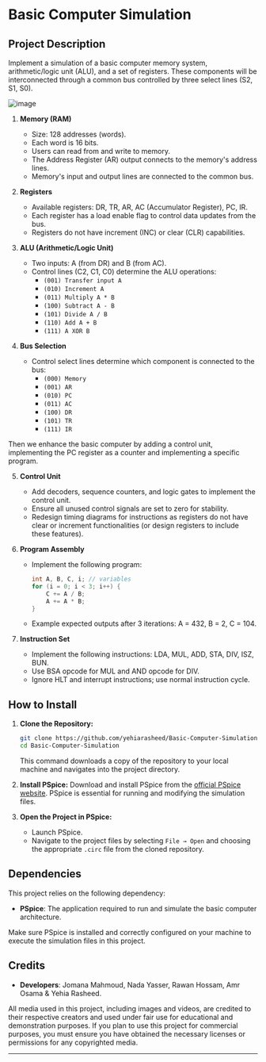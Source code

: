 # Basic Computer Simulation
## Project Description

Implement a simulation of a basic computer memory system, arithmetic/logic unit (ALU), and a set of registers. These components will be interconnected through a common bus controlled by three select lines (S2, S1, S0).

![image](https://github.com/yehiarasheed/Basic-Computer-Simulation/assets/157399068/02807870-c8cf-40d4-b466-bbf6ef27c614)
1. **Memory (RAM)**
   - Size: 128 addresses (words).
   - Each word is 16 bits.
   - Users can read from and write to memory.
   - The Address Register (AR) output connects to the memory's address lines.
   - Memory's input and output lines are connected to the common bus.

2. **Registers**
   - Available registers: DR, TR, AR, AC (Accumulator Register), PC, IR.
   - Each register has a load enable flag to control data updates from the bus.
   - Registers do not have increment (INC) or clear (CLR) capabilities.

3. **ALU (Arithmetic/Logic Unit)**
   - Two inputs: A (from DR) and B (from AC).
   - Control lines (C2, C1, C0) determine the ALU operations:
     - `(001) Transfer input A`
     - `(010) Increment A`
     - `(011) Multiply A * B`
     - `(100) Subtract A - B`
     - `(101) Divide A / B`
     - `(110) Add A + B`
     - `(111) A XOR B`

4. **Bus Selection**
   - Control select lines determine which component is connected to the bus:
     - `(000) Memory`
     - `(001) AR`
     - `(010) PC`
     - `(011) AC`
     - `(100) DR`
     - `(101) TR`
     - `(111) IR`

Then we enhance the basic computer by adding a control unit, implementing the PC register as a counter and implementing a specific program.

5. **Control Unit**
   - Add decoders, sequence counters, and logic gates to implement the control unit.
   - Ensure all unused control signals are set to zero for stability.
   - Redesign timing diagrams for instructions as registers do not have clear or increment functionalities (or design registers to include these features).

6. **Program Assembly**
   - Implement the following program:
     ```c
     int A, B, C, i; // variables
     for (i = 0; i < 3; i++) {
         C += A / B;
         A += A * B;
     }
     ```
   - Example expected outputs after 3 iterations: A = 432, B = 2, C = 104.

7. **Instruction Set**
   - Implement the following instructions: LDA, MUL, ADD, STA, DIV, ISZ, BUN.
   - Use BSA opcode for MUL and AND opcode for DIV.
   - Ignore HLT and interrupt instructions; use normal instruction cycle.

## How to Install

1. **Clone the Repository:**
   ```bash
   git clone https://github.com/yehiarasheed/Basic-Computer-Simulation.git
   cd Basic-Computer-Simulation
   ```
   This command downloads a copy of the repository to your local machine and navigates into the project directory.

2. **Install PSpice:**
   Download and install PSpice from the [official PSpice website](https://www.pspice.com/). PSpice is essential for running and modifying the simulation files.

3. **Open the Project in PSpice:**
   - Launch PSpice.
   - Navigate to the project files by selecting `File → Open` and choosing the appropriate `.circ` file from the cloned repository.

## Dependencies

This project relies on the following dependency:

- **PSpice**: The application required to run and simulate the basic computer architecture.

Make sure PSpice is installed and correctly configured on your machine to execute the simulation files in this project.

## Credits
- **Developers**: Jomana Mahmoud, Nada Yasser, Rawan Hossam, Amr Osama & Yehia Rasheed.

All media used in this project, including images and videos, are credited to their respective creators and used under fair use for educational and demonstration purposes. If you plan to use this project for commercial purposes, you must ensure you have obtained the necessary licenses or permissions for any copyrighted media.

---
